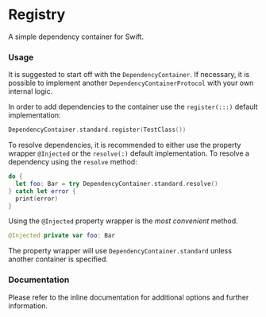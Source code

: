 # Registry
A simple dependency container for Swift.

### Usage

It is suggested to start off with the `DependencyContainer`. If necessary, it is possible to implement another `DependencyContainerProtocol` with your own internal logic.

In order to add dependencies to the container use the `register(:::)` default implementation:

```swift
DependencyContainer.standard.register(TestClass())
```

To resolve dependencies, it is recommended to either use the property wrapper `@Injected` or the `resolve(:)` default implementation. To resolve a dependency using the `resolve` method:

```swift
do {
  let foo: Bar = try DependencyContainer.standard.resolve()
} catch let error {
  print(error) 
}
```

Using the `@Injected` property wrapper is the *most convenient* method.

```swift
@Injected private var foo: Bar
```

The property wrapper will use `DependencyContainer.standard` unless another container is specified.

### Documentation
Please refer to the inline documentation for additional options and further information.
